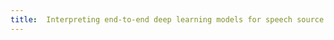```yaml
---
title:  Interpreting end-to-end deep learning models for speech source localization using layer-wise relevance propagation 
---
```

